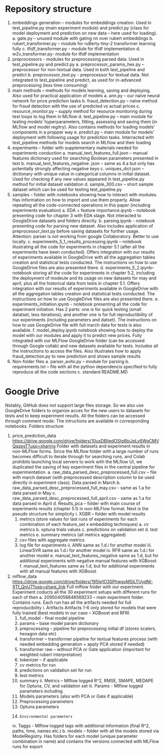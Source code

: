 # Repository structure #

1.	embeddings generation – modules for embeddings creation. Used in test_pipeline.py (main experiment module) and predict.py (class for model deployment and prediction on new data – here used for loading).
    a.	gate.py – unused module with gating nn over rubert embeddings
    b.	rubert_transformer.py – module for ruBerty-tiny-2 transformer learning fully
    c.	tfidf_transformer.py  - module for tfidf implementation
    d.	w2v_transformer.py- module for tfidf implementation
2.	preprocessors - modules for preprocessing parsed data. Used in test_pipeline.py and predict.py
    a.	preprocessor_params_hex.py – preprocessor for non-textual data. Used in both test_pipeline and predict
    b.	preprocessor_text.py - preprocessor for textual data. Not integrated to test_pipeline and predict, as used for in-advanced preprocessing (less time consuming)
3.	main methods – methods for models learning, saving and deploying. Also used for practical application of models
    a.	ann.py – our naïve neural network for price prediction tasks
    b.	fraud_detection.py – naïve method for fraud detection with the use of predicted vs actual prices
    c.	resource_monitor.py – supply method for resource monitoring during test loops to log them in MLflow
    d.	test_pipeline.py – main module for testing models’ hyperparameters, fitting, assessing and saving them (in MLflow and model regitry). Also contains methods for loading models’ components in a propper way
    e.	predict.py – main module for models’ deployment with following usage for prediction tasks. Interracted with test_pipeline methods for models search in MLflow and their loading
4.	experiments – folder with supplementary materials needed for experiments conduction
    a.	manual_text_features_full.json – manual features dictionary used for searching Boolean parameters presented in text 
    b.	manual_text_features_negative. json – same as 4.a but only has potentially strongly affecting negative keys
    c.	uniques_dict.json – dictionary with unique value in categorical columns in initial dataset. Used for checking if any new values appeared in test_pipeline.py method for initial dataset validation
    d.	sample_300.csv – short sample dataset which can be used for testing test_pipeline.py 
5.	samples – folder with notebooks showing how to interact with modules. Has information on how to import and use them properly. Allow repeating all the code-connected operations in this paper (including experiments evaluation) 
    a.	EDA + feature importance.ipynb – notebook presenting code for chapter 3 with EDA stage. Not interacted to GoogleDrive datasets and folders directly.
    b.	 parsing.ipynb - notebook presenting code for parsing new dataset. Also includes application of preprocessor_text.py before saving datasets for further usage. Attention: parser is not working from google Collaboratory. Better to use locally.
    c.	experiments_5_1_results_processing.ipynb – notebook illustrating all the code for experiments in chapter 5.1 (after all the experiments have been conducted). Offers integration with our results of experiments available in GoogleDrive with all the aggregation tables creation and statistical tests conducted. The instructions on how to use GoogleDrive files are also presented there.
    d.	experiments_5_2.ipynb– notebook storing all the code for experiments in chapter 5.2, including the deployment of modeule and its usage on new datasets for may and april, plus all the historical data from tests in chapter 5.1. Offers integration with our results of experiments available in GoogleDrive with all the aggregation tables creation and statistical tests conducted. The instructions on how to use GoogleDrive files are also presented there.
    e.	experiments_initiation.ipynb - notebook presenting all the code for experiment initiation. Has 2 parts: one is for quick testing (small datatset, less iterations); and another one is for full reproductibility of our experiments (including parameters and datset). The instructions on how to use GoogleDrive file with full march data for tests is also available.
    f.	model_deploy.ipynb notebook showing how to deploy the model with our modules and apply it to predict new prices. Fully integrated with our MLFlow GoogleDrive folder (can be accessed through Google collab) and new datasets available for tests. Includes all the instructions to access the files. Also illustrates how to apply fraud_detection.py to new prediction and shows sample results  
6.	Non-folder files
    a.	parser_avito.py – module for parsing 
    b.	requirements.txt – file with all the python dependencis specified to fully reproduce all the code sections
    c.	standard README.MD

# Google Drive #

Notably, GitHub does not support large files storage. So we also use GoogleDrive folders to organize acces for the new users to datasets for tests and to keep experiment results. All the folders can be accessed through comment mode. The intructions are available in corresponding notebooks.
Folders structure

1.	price_prediction_data https://drive.google.com/drive/folders/10uxDBjledOSIg6biJpLv6WgCMVQqzesT?usp=sharing
Folder with datasets and experiment results in non-MLFlow forms. Since the MLflow folder with a large number of runs becomes difficult to iterate through for searching runs, and Colab prohibits launching local servers to work with the MLflow UI, we duplicated the saving of key experiment files in the central pipeline for experimentation.
  a.	raw_data_parsed_desc_preprocessed_full.csv – file with march dataset (with preprocessed description column to be used directly in experiment class). Data parsed in March
  b.	raw_data_parsed_desc_preprocessed_full_may.csv - same as 1.a for data parsed in May 
  c.	raw_data_parsed_desc_preprocessed_full_april.csv - same as 1.a for data parsed in April
  d.	Results_pca – folder with main course of experiments results (chapter 5.1) in non-MLFlow format. Next is the pseudo structure for simplicity
    i.	XGBR – folder with model results 
      1.	metrics (store values for last runs of experiments for each combination of each feature_set x embedding techniques)
        a.	cv metrics 
        b.	optuna trials values
        c.	predictions on validation set
        d.	test metrics
        e.	summary metrics (all metrics aggregated)
      2.	csv files with aggregate metrics
      3.	log file for experiments
    ii.	ANN same as 1.d.i for another model
    iii.	LinearSVR same as 1.d.i for another model
    iv.	RFR same as 1.d.i for another model
  e.	manual_text_features_negative same as 1.d, but for additional experiments with negative manual features with XGBoost
  f.	manual_text_features same as 1.d, but for additional experiments with all manual features with XGBoost
2.	mlflow_data https://drive.google.com/drive/folders/195Ie1O3SPhwsoMSiLTUydNI-9Tf_QnU7?usp=share_link
Full mlflow folder with our experiment. Experiment coducts all the 30 experiment setups with different runs for each of then
  a.	209504058848569233 – main experiment folder. Contains runs. Each run has all the artifacts needed for full reproducibility
    i.	Artifacts
    Artifacts 1-6 only stored for models that were fully trained (best models in our case – XGBoost and RFR)
      1.	full_model  - final model pipeline 
      2.	params – base model param dictionary
      3.	preprocessing – pipeline for  preprocessing initial df (stores scalers, hexagon data etc)
      4.	transformer – transformer pipeline for textual features process (with needed embedding generation + apply PCA stored if needed)
      5.	transformer raw – without PCA or Gate application (important for weighted rubert interpretation)
      6.	tokenizer – if applicable
      7.	cv metrics for run
      8.	predictions on validation set for run
      9.	test metrics 
      10.	summary
    ii.	Metrics – Mlflow logged R^2, RMSE, SMAPE, MEDAPE for Optuna, CV, and validation set
    iii.	Params - Mlflow logged parameters including
      1.	Models parameters (also with PCA or Gate if applicable)
      2.	Preprocessing parameters
      3.	Optuna parameters
      4.	 Environmental parameters
    iv.	Taggs - Mlflow logged tags with additional information (final R^2, paths, time, names etc.)
  b.	models – folder with all the models stored via ModelRegistry. Has folders  for each model (unique parameter combination in name) and contains the versions connected with MLFlow runs for export
   
